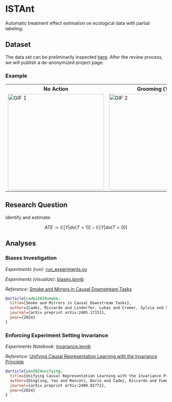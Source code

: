 # ISTAnt

Automatic treatment effect estimation on ecological data with partial labeling.

## Dataset

The data set can be preliminarily inspected [here](https://figshare.com/s/0970e149cfe72089c771?file=48137317). After the review process, we will publish a de-anonymized project page.

### Example

<table align="center">
  <tr>
    <th>No Action</th>
    <th>Grooming (<i>Y2F</i>)</th>
  </tr>
  <tr>
    <td><img src="img/example_nogrooming.gif" alt="GIF 1" width="300" height="300"></td> 
    <td><img src="img/example_grooming.gif" alt="GIF 2" width="300" height="300"></td>
  </tr>
</table>


## Research Question

Identify and estimate:

$$ATE := \mathbb{E}[Y|do(T=1)]- \mathbb{E}[Y|do(T=0)]$$


## Analyses

### Biases Investigation

_Experiments (run)_: [run_experiments.py](https://github.com/CausalLearningAI/InvarianceCRL/blob/main/src/run_experiments.py)

_Experiments (visualize)_: [biases.ipynb](https://github.com/CausalLearningAI/InvarianceCRL/blob/main/experiments/biases.ipynb)

_Reference_: [Smoke and Mirrors in Causal Downstream Tasks](https://arxiv.org/abs/2405.17151)

```bibtex
@article{cadei2024smoke,
  title={Smoke and Mirrors in Causal Downstream Tasks},
  author={Cadei, Riccardo and Lindorfer, Lukas and Cremer, Sylvia and Schmid, Cordelia and Locatello, Francesco},
  journal={arXiv preprint arXiv:2405.17151},
  year={2024}
}
```

### Enforcing Experiment Setting Invariance

_Experiments Notebook:_ [invariance.ipynb](https://github.com/CausalLearningAI/InvarianceCRL/blob/main/experiments/invariance.ipynb)

_Reference:_ [Unifying Causal Representation Learning with the Invariance Principle](https://www.arxiv.org/abs/2409.02772)

```bibtex
@article{yao2024unifying,
  title={Unifying Causal Representation Learning with the Invariance Principle},
  author={Dingling, Yao and Rancati, Dario and Cadei, Riccardo and Fumero, Marco and Locatello, Francesco},
  journal={arXiv preprint arXiv:2409.02772},
  year={2024}
}
```